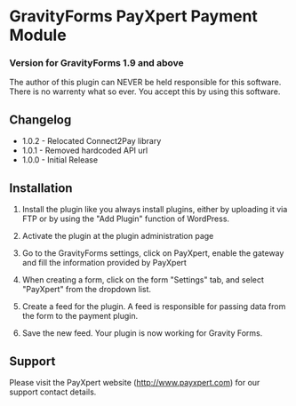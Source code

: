 # GravityForms PayXpert Payment Module
### Version for GravityForms 1.9 and above

The author of this plugin can NEVER be held responsible for this software.
There is no warrenty what so ever. You accept this by using this software.

## Changelog
* 1.0.2 - Relocated Connect2Pay library
* 1.0.1 - Removed hardcoded API url
* 1.0.0 - Initial Release

## Installation
1. Install the plugin like you always install plugins, either by uploading it via FTP or by using the "Add Plugin" function of WordPress.

2. Activate the plugin at the plugin administration page

3. Go to the GravityForms settings, click on PayXpert, enable the gateway and fill the information provided by PayXpert

4. When creating a form, click on the form "Settings" tab, and select "PayXpert" from the dropdown list.

5. Create a feed for the plugin. A feed is responsible for passing data from the form to the payment plugin.

6. Save the new feed. Your plugin is now working for Gravity Forms.

   
## Support
Please visit the PayXpert website (http://www.payxpert.com) for our support contact details.
